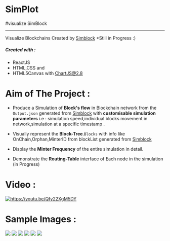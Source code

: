 
# SimPlot 
#visualize SimBlock 

---------------------------
Visualize Blockchains Created by  [Simblock](https://github.com/dsg-titech/simblock)
*Still in Progress :) 

##### Created with :
- ReactJS
- HTML,CSS and
- HTML5Canvas with ChartJS@2.8

# Aim of The Project :
- Produce a Simulation  of **Block's flow**  in Blockchain network from the `Output.json` generated from [Simblock](https://github.com/dsg-titech/simblock) with **customisable simulation parameters**  i.e : simulation speed,individual blocks movement in network,simulation at a specific timestamp .

- Visually represent the **Block-Tree**.`Blocks` with info like OnChain,Orphan,MinterID  from  blockList  generated from [Simblock](https://github.com/dsg-titech/simblock)

- Display the **Minter Frequency** of the entire simulation in detail. 

- Demonstrate the **Routing-Table** interface of Each node in the simulation (in Progress)


# Video : 

<a href="https://youtu.be/Qfy22XgM5DY">
   <img src="https://img.youtube.com/vi/Qfy22XgM5DY/maxresdefault.jpg"  alt="https://youtu.be/Qfy22XgM5DY"  >
</a>


# Sample Images :
<img src="https://i.ibb.co/0qrSWx7/Screenshot-from-2023-02-09-15-29-11.png">
<img src="https://i.ibb.co/Bs4vQy2/Screenshot-from-2023-02-09-15-29-28.png">
<img src="https://i.ibb.co/YQCdjp0/Screenshot-from-2023-02-09-15-29-41.png">
<img src="https://i.ibb.co/rZbDQ06/Screenshot-from-2023-02-09-15-29-55.png">
<img src="https://i.ibb.co/ZhcwNS5/Screenshot-from-2023-02-09-15-29-58.png">
<img src="https://i.ibb.co/6wh4jKS/Screenshot-from-2023-02-09-15-30-06.png">


